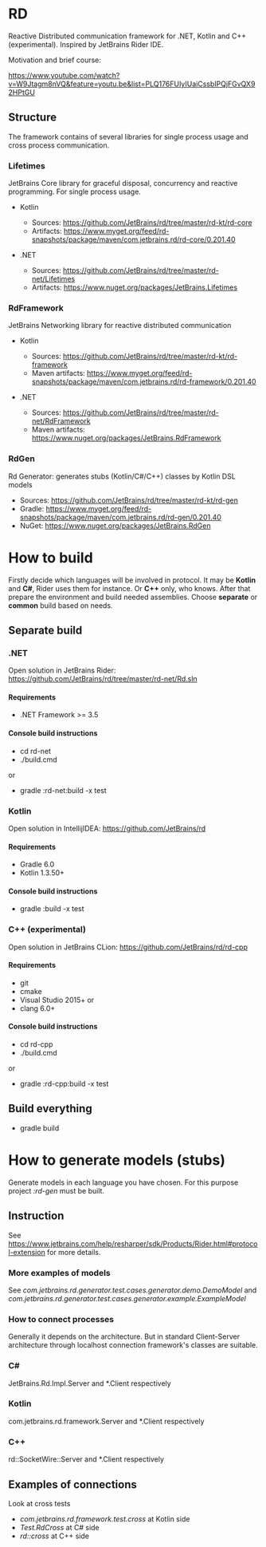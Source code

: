 # RD

Reactive Distributed communication framework for .NET, Kotlin and C++ (experimental). 
Inspired by JetBrains Rider IDE. 

Motivation and brief course:

https://www.youtube.com/watch?v=W9Jtagm8nVQ&feature=youtu.be&list=PLQ176FUIyIUaiCssbIPQjFGvQX92HPtGU

## Structure
The framework contains of several libraries for single process usage and cross process communication.

### Lifetimes
JetBrains Core library for graceful disposal, concurrency and reactive programming. For single process usage.

* Kotlin
  * Sources: https://github.com/JetBrains/rd/tree/master/rd-kt/rd-core
  * Artifacts: https://www.myget.org/feed/rd-snapshots/package/maven/com.jetbrains.rd/rd-core/0.201.40 

* .NET
  * Sources: https://github.com/JetBrains/rd/tree/master/rd-net/Lifetimes
  * Artifacts: https://www.nuget.org/packages/JetBrains.Lifetimes

### RdFramework
JetBrains Networking library for reactive distributed communication

* Kotlin
  * Sources: https://github.com/JetBrains/rd/tree/master/rd-kt/rd-framework
  * Maven artifacts: https://www.myget.org/feed/rd-snapshots/package/maven/com.jetbrains.rd/rd-framework/0.201.40 

* .NET
  * Sources: https://github.com/JetBrains/rd/tree/master/rd-net/RdFramework
  * Maven artifacts: https://www.nuget.org/packages/JetBrains.RdFramework
  
### RdGen
Rd Generator: generates stubs (Kotlin/C#/C++) classes by Kotlin DSL models
* Sources: https://github.com/JetBrains/rd/tree/master/rd-kt/rd-gen
* Gradle: https://www.myget.org/feed/rd-snapshots/package/maven/com.jetbrains.rd/rd-gen/0.201.40
* NuGet: https://www.nuget.org/packages/JetBrains.RdGen



  
# How to build

Firstly decide which languages will be involved in protocol. It may be **Kotlin** and **C#**, Rider uses them for instance. 
Or **C++** only, who knows. After that prepare the environment and build needed assemblies. Choose **separate** or **common** build based on needs.

## Separate build

### .NET

Open solution in JetBrains Rider: https://github.com/JetBrains/rd/tree/master/rd-net/Rd.sln

#### Requirements

* .NET Framework >= 3.5

#### Console build instructions

* cd rd-net
* ./build.cmd

or

* gradle :rd-net:build -x test

### Kotlin

Open solution in IntellijIDEA:  https://github.com/JetBrains/rd

#### Requirements

* Gradle 6.0
* Kotlin 1.3.50+

#### Console build instructions

* gradle :build -x test

### C++ (experimental)

Open solution in JetBrains CLion: https://github.com/JetBrains/rd/rd-cpp

#### Requirements

* git
* cmake
* Visual Studio 2015+
or
* clang 6.0+

#### Console build instructions

* cd rd-cpp
* ./build.cmd

or

* gradle :rd-cpp:build -x test

## Build everything

* gradle build

# How to generate models (stubs)

Generate models in each language you have chosen. 
For this purpose project _:rd-gen_ must be built.
  
## Instruction

See https://www.jetbrains.com/help/resharper/sdk/Products/Rider.html#protocol-extension for more details.

### More examples of models

See _com.jetbrains.rd.generator.test.cases.generator.demo.DemoModel_
and _com.jetbrains.rd.generator.test.cases.generator.example.ExampleModel_

### How to connect processes

Generally it depends on the architecture. But in standard Client-Server architecture through localhost connection framework's classes are suitable.

### C#

JetBrains.Rd.Impl.Server and *.Client respectively

### Kotlin

com.jetbrains.rd.framework.Server and *.Client respectively

### С++

rd::SocketWire::Server and *.Client respectively

## Examples of connections

Look at cross tests
* _com.jetbrains.rd.framework.test.cross_ at Kotlin side
* _Test.RdCross_ at C# side
* _rd::cross_ at C++ side

 

